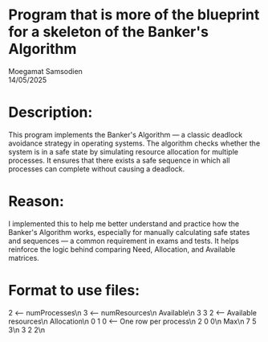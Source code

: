# Program that is more of the blueprint for a skeleton of the Banker's Algorithm  
Moegamat Samsodien  
14/05/2025

# Description:
This program implements the Banker's Algorithm — a classic deadlock avoidance strategy in operating systems. 
The algorithm checks whether the system is in a safe state by simulating resource allocation for multiple processes. 
It ensures that there exists a safe sequence in which all processes can complete without causing a deadlock.

# Reason:
I implemented this to help me better understand and practice how the Banker's Algorithm works,
especially for manually calculating safe states and sequences — a common requirement in exams and tests.
It helps reinforce the logic behind comparing Need, Allocation, and Available matrices.

# Format to use files:
2         <-- numProcesses\n
3         <-- numResources\n
Available\n
3 3 2     <-- Available resources\n
Allocation\n
0 1 0     <-- One row per process\n
2 0 0\n
Max\n
7 5 3\n
3 2 2\n


